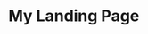 # My Landing Page
<picture>
  <source media="(prefers-color-scheme: light)"
  <img alt="Background image" src="/image/bg_image.jpg">
</picture>
<!-- **4rr0wh34d/4rr0wh34d** is a ✨ _special_ ✨ repository because its `README.md` (this file) appears on your GitHub profile.

Here are some ideas to get you started:

▶️ 

- 🔭 I’m currently working on ...
- 🌱 I’m currently learning ...
- 👯 I’m looking to collaborate on ...
- 🤔 I’m looking for help with ...
- 💬 Ask me about ...
- 📫 How to reach me: ...
- 😄 Pronouns: ...
- ⚡ Fun fact: ...
-->
